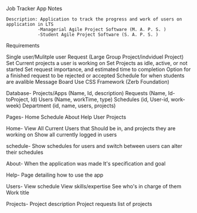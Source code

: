 Job Tracker App Notes

	Description: Application to track the progress and work of users on application in LTS 
				-Managerial Agile Project Software (M. A. P. S. )
				-Student Agile Project Software (S. A. P. S. )

Requirements

Single user/Mulitple user Request (Large Group Project/indviduel Project)
Set Current projects a user is working on
Set Projects as idle, active, or not started
Set request importance, and estimated time to completion
Option for a finished request to be rejected or accepted 
Schedule for when students are avalible 
Message Board
Use CSS Framework (Zerb Foundation)


Database-
Projects/Apps (Name, Id, description) 
Requests (Name, Id-toProject,  Id)
Users (Name, workTime, type)
Schedules (id, User-id, work-week)
Department (id, name, users, projects)


Pages- 
 Home
 Schedule
 About
 Help
 User
 Projects

Home-
View All Current Users that Should be in, and projects they are working on
Show all currently logged in users

schedule-
Show schedules for users and switch between
users can alter their schedules 

About-
When the application was made
It's specification and goal

Help- 
Page detailing how to use the app

Users- 
View schedule 
View skills/expertise
See who's in charge of them
Work title

Projects- 
Project description
Project requests
list of projects






